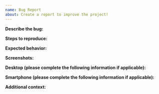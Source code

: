 ```yaml
---
name: Bug Report
about: Create a report to improve the project!
---
```


**Describe the bug:**

<!-- A clear and concise description of what the bug is. -->

**Steps to reproduce:**

<!--
Steps to reproduce the behavior:
1.  Go to '...'
2.  Click on '....'
3.  Scroll down to '....'
4.  See error
-->

**Expected behavior:**

<!-- A clear and concise description of what you expected to happen. -->

**Screenshots:**

<!-- If applicable, add screenshots to help explain your problem. -->

**Desktop (please complete the following information if applicable):**

<!--
- OS: [e.g. iOS]
- Browser [e.g. chrome, safari]
- Version [e.g. 22]
-->

**Smartphone (please complete the following information if applicable):**

<!--
- Device: [e.g. iPhone6]
- OS: [e.g. iOS8.1]
- Browser [e.g. stock browser, safari]
- Version [e.g. 22]
-->

**Additional context:**

<!-- Add any other context about the problem here. -->
